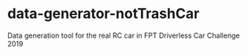# data-generator-notTrashCar
Data generation tool for the real RC car in FPT Driverless Car Challenge 2019
